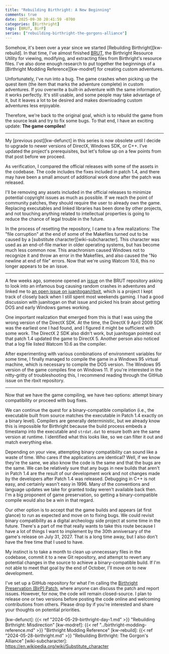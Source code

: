 ```yaml
---
title: "Rebuilding Birthright: A New Beginning"
comments: true
date: 2025-09-30 20:41:59 -0700
categories: [Birthright]
tags: [BRUT, BirP]
series: ["rebuilding-birthright-the-gorgons-alliance"]
---
```


Somehow, it's been over a year since we started [Rebuilding Birthright][kw-rebuild]. In that time, I've almost finished [BRUT][github-brut], the Birthright Resource Utility for viewing, modifying, and extracting files from Birthright's resource files. I've also done enough research to put together the beginnings of a [Birthright Modding Reference][kw-modref] for creating custom adventures.

Unfortunately, I've run into a bug. The game crashes when picking up the quest item (the item that marks the adventure complete) in custom adventures. If you overwrite a built-in adventure with the same information, it works perfectly. It's still usable, and some people may take advantage of it, but it leaves a lot to be desired and makes downloading custom adventures less enjoyable.

Therefore, we're back to the original goal, which is to rebuild the game from the source leak and try to fix some bugs. To that end, I have an exciting update: **The game compiles!**

---

My [previous post][kw-defunct] in this series is now obsolete until I decide to upgrade to newer versions of DirectX, Windows SDK, or C++. I've updated the project's prerequisites, but let's follow up on a few points from that post before we proceed.

As verification, I compared the official releases with some of the assets in the codebase. The code includes the fixes included in patch 1.4, and there may have been a small amount of additional work done after the patch was released.

I'll be removing any assets included in the official releases to minimize potential copyright issues as much as possible. If we reach the point of community patches, they should require the user to already own the game. Replacing executables and linked libraries has been done by other projects, and not touching anything related to intellectual properties is going to reduce the chance of legal trouble in the future.

In the process of resetting the repository, I came to a few realizations: The "file corruption" at the end of some of the Makefiles turned out to be caused by a [substitute character][wiki-subcharacter]. This character was used as an end-of-file marker in older operating systems, but has become much less common now. This anachronism caused Windows not to recognize it and throw an error in the Makefiles, and also caused the "No newline at end of file" errors. Now that we're using Watcom 10.6, this no longer appears to be an issue.

---

A few weeks ago, someone opened an [issue][github-bug] on the BRUT repository asking to look into an infamous bug causing random crashes in adventures and linked me to [an open issue on juanitogan/rbxit][github-rbxit], which is a project I kept track of closely back when I still spent most weekends gaming. I had a good discussion with juanitogan on that issue and picked his brain about getting DOS and early Windows games working.

One important realization that emerged from this is that I was using the wrong version of the DirectX SDK. At the time, the DirectX 9 April 2009 SDK was the earliest one I had found, and I figured it might be sufficient with some work. The DirectX 2 SDK also didn't work, but juanitogan pointed out that patch 1.4 updated the game to DirectX 5. Another person also noticed that a log file listed Watcom 10.6 as the compiler.

After experimenting with various combinations of environment variables for some time, I finally managed to compile the game in a Windows 95 virtual machine, which is necessary to compile the DOS version. The Windows 95 version of the game compiles fine on Windows 11. If you're interested in the nitty-gritty of troubleshooting this, I recommend reading through the GitHub issue on the rbxit repository.

---

Now that we have the game compiling, we have two options: attempt binary compatibility or proceed with bug fixes.

We can continue the quest for a binary-compatible compilation (i.e., the executable built from source matches the executable in Patch 1.4 exactly on a binary level). Compilers are generally deterministic, but we already know this is impossible for Birthright because the build process embeds a timestamp into the executable and `strdat.dat` to ensure both are the same version at runtime. I identified what this looks like, so we can filter it out and match everything else.

Depending on your view, attempting binary compatibility can sound like a waste of time. Who cares if the applications are identical? Well, if we know they're the same, we also know the code is the same and that the bugs are the same. We can be relatively sure that any bugs in new builds that aren't in Patch 1.4 are the result of our development work and not changes made by the developers after Patch 1.4 was released. Debugging in C++ is not easy, and certainly wasn't easy in 1996. Many of the conventions and language updates we take for granted today weren't available back then. I'm a big proponent of game preservation, so getting a binary-compatible compile would also be a win in that regard.

Our other option is to accept that the game builds and appears (at first glance) to run as expected and move on to fixing bugs. We could revisit binary compatibility as a digital archeology side project at some time in the future. There's a part of me that really wants to take this route because I have a lot of things I want to implement by the 30th anniversary of the game's release on July 31, 2027. That is a long time away, but I also don't have the free time that I used to have.

My instinct is to take a month to clean up unnecessary files in the codebase, commit it to a new Git repository, and attempt to revert any potential changes in the source to achieve a binary-compatible build. If I'm not able to meet that goal by the end of October, I'll move on to new development.

I've set up a GitHub repository for what I'm calling the [Birthright Preservation (BirP) Patch][github-birp], where anyone can discuss the patch and report issues. However, for now, the code will remain closed-source. I plan to release one or two versions before posting the code online and welcoming contributions from others. Please drop by if you're interested and share your thoughts on potential priorities.

[github-birp]: https://github.com/Shiryou/BirP
[github-brut]: https://github.com/Shiryou/brut
[github-bug]: https://github.com/Shiryou/brut/issues/3
[github-rbxit]: https://github.com/juanitogan/rbxit/issues/13
[kw-defunct]: {{< ref "2024-05-29-birthright-day-1.md" >}} "Rebuilding Birthright: Misdirection"
[kw-modref]: {{< ref "../birthright-modding-reference.md" >}} "Birthright Modding Reference"
[kw-rebuild]: {{< ref "2024-05-28-birthright.md" >}} "Rebuilding Birthright: The Gorgon's Alliance"
[wiki-subcharacter]: https://en.wikipedia.org/wiki/Substitute_character
